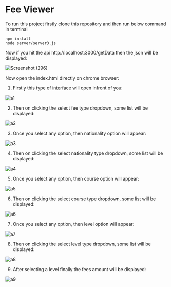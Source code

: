 # Fee Viewer
To run this project firstly clone this repository and then run below command in terminal

```npm install```<br/>
```node server/server3.js```<br/>

Now if you hit the api http://localhost:3000/getData then the json will be displayed:

![Screenshot (296)](https://user-images.githubusercontent.com/49580056/178186149-04b4a05f-ef15-4a53-bd14-62b98c6e2c7a.png)

Now open the index.html directly on chrome browser:<br/>

1. Firstly this type of interface will open infront of you:

![a1](https://user-images.githubusercontent.com/49580056/178185053-a41d636e-e305-42d6-8286-9f631d5b2013.png)

2. Then on clicking the select fee type dropdown, some list will be displayed:

![a2](https://user-images.githubusercontent.com/49580056/178185221-b83fd451-6bac-4df4-8ff3-6a30f3f47c0b.png)

3. Once you select any option, then nationality option will appear:

![a3](https://user-images.githubusercontent.com/49580056/178185283-d36e24a4-3cdd-4d51-b965-c69f36b26f30.png)

4. Then on clicking the select nationality type dropdown, some list will be displayed:

![a4](https://user-images.githubusercontent.com/49580056/178185346-33cf1175-3485-430a-80a4-0be2a3fd7f35.png)

5. Once you select any option, then course option will appear:

![a5](https://user-images.githubusercontent.com/49580056/178185401-388ced58-910b-481a-96ff-70b7aec9065b.png)

6. Then on clicking the select course type dropdown, some list will be displayed:

![a6](https://user-images.githubusercontent.com/49580056/178185426-b2f1583c-482d-4050-b373-c66aafe62891.png)

7. Once you select any option, then level option will appear:

![a7](https://user-images.githubusercontent.com/49580056/178185480-b0737739-3748-4bd9-ae1b-038ae97f531f.png)

8. Then on clicking the select level type dropdown, some list will be displayed:

![a8](https://user-images.githubusercontent.com/49580056/178185579-d72a3c07-088e-48f7-bece-71f51513d628.png)

9. After selecting a level finally the fees amount will be displayed:

![a9](https://user-images.githubusercontent.com/49580056/178185707-0d03d997-0f60-4ddb-a7fe-763b65e54079.png)

